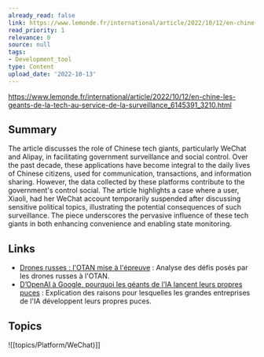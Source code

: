 ```yaml
---
already_read: false
link: https://www.lemonde.fr/international/article/2022/10/12/en-chine-les-geants-de-la-tech-au-service-de-la-surveillance_6145391_3210.html
read_priority: 1
relevance: 0
source: null
tags:
- Development_tool
type: Content
upload_date: '2022-10-13'
---
```


https://www.lemonde.fr/international/article/2022/10/12/en-chine-les-geants-de-la-tech-au-service-de-la-surveillance_6145391_3210.html
## Summary

The article discusses the role of Chinese tech giants, particularly WeChat and Alipay, in facilitating government surveillance and social control. Over the past decade, these applications have become integral to the daily lives of Chinese citizens, used for communication, transactions, and information sharing. However, the data collected by these platforms contribute to the government's control social. The article highlights a case where a user, Xiaoli, had her WeChat account temporarily suspended after discussing sensitive political topics, illustrating the potential consequences of such surveillance. The piece underscores the pervasive influence of these tech giants in both enhancing convenience and enabling state monitoring.
## Links

- [Drones russes : l'OTAN mise à l'épreuve](https://www.lemonde.fr/idees/article/2025/09/16/drones-russes-l-otan-mise-a-l-epreuve_6641377_3232.html) : Analyse des défis posés par les drones russes à l'OTAN.
- [D’OpenAI à Google, pourquoi les géants de l’IA lancent leurs propres puces](https://www.lemonde.fr/economie/article/2025/09/16/d-openai-a-google-pourquoi-les-geants-de-l-ia-lancent-leurs-propres-puces_6641427_3234.html) : Explication des raisons pour lesquelles les grandes entreprises de l'IA développent leurs propres puces.

## Topics

![[topics/Platform/WeChat)]]